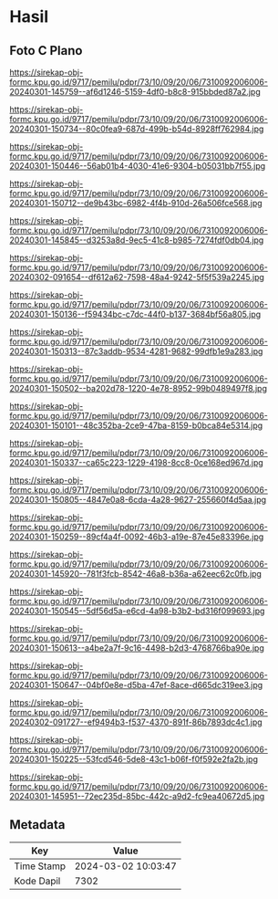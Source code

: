 # Hasil

## Foto C Plano

https://sirekap-obj-formc.kpu.go.id/9717/pemilu/pdpr/73/10/09/20/06/7310092006006-20240301-145759--af6d1246-5159-4df0-b8c8-915bbded87a2.jpg

https://sirekap-obj-formc.kpu.go.id/9717/pemilu/pdpr/73/10/09/20/06/7310092006006-20240301-150734--80c0fea9-687d-499b-b54d-8928ff762984.jpg

https://sirekap-obj-formc.kpu.go.id/9717/pemilu/pdpr/73/10/09/20/06/7310092006006-20240301-150446--56ab01b4-4030-41e6-9304-b05031bb7f55.jpg

https://sirekap-obj-formc.kpu.go.id/9717/pemilu/pdpr/73/10/09/20/06/7310092006006-20240301-150712--de9b43bc-6982-4f4b-910d-26a506fce568.jpg

https://sirekap-obj-formc.kpu.go.id/9717/pemilu/pdpr/73/10/09/20/06/7310092006006-20240301-145845--d3253a8d-9ec5-41c8-b985-7274fdf0db04.jpg

https://sirekap-obj-formc.kpu.go.id/9717/pemilu/pdpr/73/10/09/20/06/7310092006006-20240302-091654--df612a62-7598-48a4-9242-5f5f539a2245.jpg

https://sirekap-obj-formc.kpu.go.id/9717/pemilu/pdpr/73/10/09/20/06/7310092006006-20240301-150136--f59434bc-c7dc-44f0-b137-3684bf56a805.jpg

https://sirekap-obj-formc.kpu.go.id/9717/pemilu/pdpr/73/10/09/20/06/7310092006006-20240301-150313--87c3addb-9534-4281-9682-99dfb1e9a283.jpg

https://sirekap-obj-formc.kpu.go.id/9717/pemilu/pdpr/73/10/09/20/06/7310092006006-20240301-150502--ba202d78-1220-4e78-8952-99b0489497f8.jpg

https://sirekap-obj-formc.kpu.go.id/9717/pemilu/pdpr/73/10/09/20/06/7310092006006-20240301-150101--48c352ba-2ce9-47ba-8159-b0bca84e5314.jpg

https://sirekap-obj-formc.kpu.go.id/9717/pemilu/pdpr/73/10/09/20/06/7310092006006-20240301-150337--ca65c223-1229-4198-8cc8-0ce168ed967d.jpg

https://sirekap-obj-formc.kpu.go.id/9717/pemilu/pdpr/73/10/09/20/06/7310092006006-20240301-150805--4847e0a8-6cda-4a28-9627-255660f4d5aa.jpg

https://sirekap-obj-formc.kpu.go.id/9717/pemilu/pdpr/73/10/09/20/06/7310092006006-20240301-150259--89cf4a4f-0092-46b3-a19e-87e45e83396e.jpg

https://sirekap-obj-formc.kpu.go.id/9717/pemilu/pdpr/73/10/09/20/06/7310092006006-20240301-145920--781f3fcb-8542-46a8-b36a-a62eec62c0fb.jpg

https://sirekap-obj-formc.kpu.go.id/9717/pemilu/pdpr/73/10/09/20/06/7310092006006-20240301-150545--5df56d5a-e6cd-4a98-b3b2-bd316f099693.jpg

https://sirekap-obj-formc.kpu.go.id/9717/pemilu/pdpr/73/10/09/20/06/7310092006006-20240301-150613--a4be2a7f-9c16-4498-b2d3-4768766ba90e.jpg

https://sirekap-obj-formc.kpu.go.id/9717/pemilu/pdpr/73/10/09/20/06/7310092006006-20240301-150647--04bf0e8e-d5ba-47ef-8ace-d665dc319ee3.jpg

https://sirekap-obj-formc.kpu.go.id/9717/pemilu/pdpr/73/10/09/20/06/7310092006006-20240302-091727--ef9494b3-f537-4370-891f-86b7893dc4c1.jpg

https://sirekap-obj-formc.kpu.go.id/9717/pemilu/pdpr/73/10/09/20/06/7310092006006-20240301-150225--53fcd546-5de8-43c1-b06f-f0f592e2fa2b.jpg

https://sirekap-obj-formc.kpu.go.id/9717/pemilu/pdpr/73/10/09/20/06/7310092006006-20240301-145951--72ec235d-85bc-442c-a9d2-fc9ea40672d5.jpg


## Metadata

| Key        | Value               |
| ---------- | ------------------- |
| Time Stamp | 2024-03-02 10:03:47 |
| Kode Dapil | 7302                |



